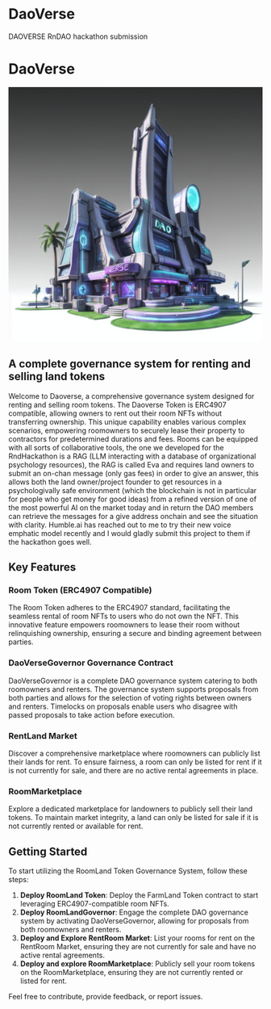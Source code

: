# DaoVerse
DAOVERSE RnDAO hackathon submission

# DaoVerse
![Daoverse](./utils/Daoverse.png)

## A complete governance system for renting and selling land tokens
Welcome to Daoverse, a comprehensive governance system designed for renting and selling room tokens. The Daoverse Token is ERC4907 compatible, allowing owners to rent out their room NFTs without transferring ownership. This unique capability enables various complex scenarios, empowering roomowners to securely lease their property to contractors for predetermined durations and fees.
Rooms can be equipped with all sorts of collaborative tools, the one we developed for the RndHackathon is a RAG (LLM interacting with a database of organizational psychology resources), the RAG is called Eva and requires land owners to submit an on-chan message (only gas fees) in order to give an answer, this allows both the land owner/project founder to get resources in a psychologivally safe environment (which the blockchain is not in particular for people who get money for good ideas) from a refined version of one of the most powerful AI on the market today and in return the DAO members can retrieve the messages for a give address onchain and see the situation with clarity.
Humble.ai has reached out to me to try their new voice emphatic model recently and I would gladly submit this project to them if the hackathon goes well.

## Key Features
### Room Token (ERC4907 Compatible)
The Room Token adheres to the ERC4907 standard, facilitating the seamless rental of room NFTs to users who do not own the NFT. This innovative feature empowers roomowners to lease their room without relinquishing ownership, ensuring a secure and binding agreement between parties.

### DaoVerseGovernor Governance Contract
DaoVerseGovernor is a complete DAO governance system catering to both roomowners and renters. The governance system supports proposals from both parties and allows for the selection of voting rights between owners and renters. Timelocks on proposals enable users who disagree with passed proposals to take action before execution.

### RentLand Market
Discover a comprehensive marketplace where roomowners can publicly list their lands for rent. To ensure fairness, a room can only be listed for rent if it is not currently for sale, and there are no active rental agreements in place.

### RoomMarketplace
Explore a dedicated marketplace for landowners to publicly sell their land tokens. To maintain market integrity, a land can only be listed for sale if it is not currently rented or available for rent.

## Getting Started
To start utilizing the RoomLand Token Governance System, follow these steps:
1. **Deploy RoomLand Token**: Deploy the FarmLand Token contract to start leveraging ERC4907-compatible room NFTs.
2. **Deploy RoomLandGovernor**: Engage the complete DAO governance system by activating DaoVerseGovernor, allowing for proposals from both roomowners and renters.
3. **Deploy and Explore RentRoom Market**: List your rooms for rent on the RentRoom Market, ensuring they are not currently for sale and have no active rental agreements.
4. **Deploy and explore RoomMarketplace**: Publicly sell your room tokens on the RoomMarketplace, ensuring they are not currently rented or listed for rent.

Feel free to contribute, provide feedback, or report issues.
